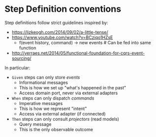 # Step Definition conventions

Step definitions follow strict guidelines inspired by:

* https://lizkeogh.com/2014/09/02/a-little-tense/
* https://www.youtube.com/watch?v=BCziqo1HZsE
  * f(event history, command) -> new events # Can be fed into same function
* http://verraes.net/2014/05/functional-foundation-for-cqrs-event-sourcing/

In particular:

* `Given` steps can only store *events*
  * Informational messages
  * This is how we set up "what's happened in the past"
  * Access domain port, never via external adapters
* `When` steps can only dispatch *commands*
  * Imperative messages
  * This is how we represent "intent"
  * Access via external adapter (if connected)
* `Then` steps can only consult *projectors* (read models)
  * Query message
  * This is the only observable outcome